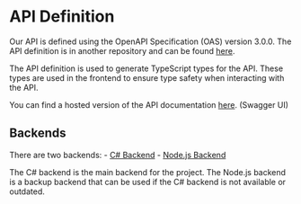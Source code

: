 # API Definition

Our API is defined using the OpenAPI Specification (OAS) version 3.0.0. The API definition is in another repository and can be found [here](https://github.com/storevision/openapi-schema).

The API definition is used to generate TypeScript types for the API. These types are used in the frontend to ensure type safety when interacting with the API.

You can find a hosted version of the API documentation [here](https://storevision.github.io/openapi-schema/). (Swagger UI)

## Backends

There are two backends:
    - [C# Backend](https://github.com/storevision/webstore-backend)
    - [Node.js Backend](https://github.com/storevision/webstore-backend-js)

The C# backend is the main backend for the project. The Node.js backend is a backup backend that can be used if the C# backend is not available or outdated.

